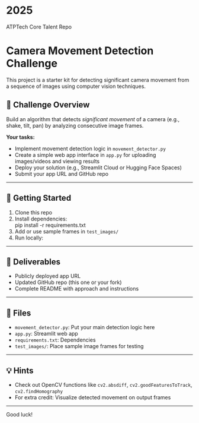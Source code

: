 
# 2025
ATPTech Core Talent Repo

# Camera Movement Detection Challenge

This project is a starter kit for detecting significant camera movement from a sequence of images using computer vision techniques.

## 📸 Challenge Overview

Build an algorithm that detects *significant movement* of a camera (e.g., shake, tilt, pan) by analyzing consecutive image frames.

**Your tasks:**
- Implement movement detection logic in `movement_detector.py`
- Create a simple web app interface in `app.py` for uploading images/videos and viewing results
- Deploy your solution (e.g., Streamlit Cloud or Hugging Face Spaces)
- Submit your app URL and GitHub repo

---

## 🚀 Getting Started

1. Clone this repo
2. Install dependencies:  
    pip install -r requirements.txt
3. Add or use sample frames in `test_images/`
4. Run locally:  

---

## 📝 Deliverables

- Publicly deployed app URL
- Updated GitHub repo (this one or your fork)
- Complete README with approach and instructions

---

## 📂 Files

- `movement_detector.py`: Put your main detection logic here
- `app.py`: Streamlit web app
- `requirements.txt`: Dependencies
- `test_images/`: Place sample image frames for testing

---

## 💡 Hints

- Check out OpenCV functions like `cv2.absdiff`, `cv2.goodFeaturesToTrack`, `cv2.findHomography`
- For extra credit: Visualize detected movement on output frames

---

Good luck!
